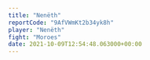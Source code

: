 ```yaml
---
title: "Nenëth"
reportCode: "9AfVWmKt2b34yk8h"
player: "Nenëth"
fight: "Moroes"
date: 2021-10-09T12:54:48.063000+00:00
---
```

